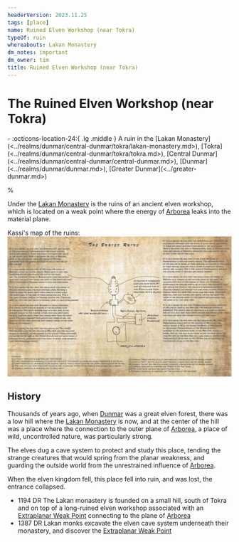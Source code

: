 ```yaml
---
headerVersion: 2023.11.25
tags: [place]
name: Ruined Elven Workshop (near Tokra)
typeOf: ruin
whereabouts: Lakan Monastery
dm_notes: important
dm_owner: tim
title: Ruined Elven Workshop (near Tokra)
---
```

# The Ruined Elven Workshop (near Tokra)
<div class="grid cards ext-narrow-margin ext-one-column" markdown>
-    :octicons-location-24:{ .lg .middle } A ruin in the [Lakan Monastery](<../realms/dunmar/central-dunmar/tokra/lakan-monastery.md>), [Tokra](<../realms/dunmar/central-dunmar/tokra/tokra.md>), [Central Dunmar](<../realms/dunmar/central-dunmar/central-dunmar.md>), [Dunmar](<../realms/dunmar/dunmar.md>), [Greater Dunmar](<../greater-dunmar.md>)  
</div>


%

Under the [Lakan Monastery](<../realms/dunmar/central-dunmar/tokra/lakan-monastery.md>) is the ruins of an ancient elven workshop, which is located on a weak point where the energy of [Arborea](<../../../cosmology/spiritual-realms/arborea.md>) leaks into the material plane. 

Kassi's map of the ruins:
![Elven Ruins Map](../../../assets/elven-ruins-map.png)

## History
Thousands of years ago, when [Dunmar](<../realms/dunmar/dunmar.md>) was a great elven forest, there was a low hill where the [Lakan Monastery](<../realms/dunmar/central-dunmar/tokra/lakan-monastery.md>) is now, and at the center of the hill was a place where the connection to the outer plane of [Arborea](<../../../cosmology/spiritual-realms/arborea.md>), a place of wild, uncontrolled nature, was particularly strong.

The elves dug a cave system to protect and study this place, tending the strange creatures that would spring from the planar weakness, and guarding the outside world from the unrestrained influence of [Arborea](<../../../cosmology/spiritual-realms/arborea.md>).

When the elven kingdom fell, this place fell into ruin, and was lost, the entrance collapsed.

- 1194 DR The Lakan monastery is founded on a small hill, south of Tokra and on top of a long-ruined elven workshop associated with an [Extraplanar Weak Point](<../../../cosmology/planar-concepts/extraplanar-weak-point.md>) connecting to the plane of [Arborea](<../../../cosmology/spiritual-realms/arborea.md>)
- 1387 DR Lakan monks excavate the elven cave system underneath their monastery, and discover the [Extraplanar Weak Point](<../../../cosmology/planar-concepts/extraplanar-weak-point.md>)







